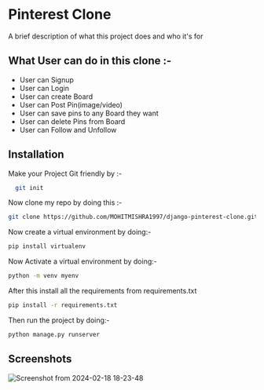 
# Pinterest Clone

A brief description of what this project does and who it's for




## What User can do in this clone :-

 - User can Signup
 - User can Login
 - User can create Board
 - User can Post Pin(image/video)
 - User can save pins to any Board they want
 - User can delete Pins from Board
 - User can Follow and Unfollow



## Installation

Make your Project Git friendly by :-

```bash
  git init
```

Now clone my repo by doing this :-

```bash
git clone https://github.com/MOHITMISHRA1997/django-pinterest-clone.git
```


Now create a virtual environment by doing:-

```bash
pip install virtualenv
```

Now Activate a virtual environment by doing:-

```bash
python -m venv myenv
```

After this install all the requirements from requirements.txt

```bash
pip install -r requirements.txt
```

Then run the project by doing:-

```bash
python manage.py runserver
```

## Screenshots 

![Screenshot from 2024-02-18 18-23-48](https://github.com/MOHITMISHRA1997/django-pinterest-clone/assets/125533299/62410b9f-f6fb-411e-a6f4-b8ea39a4c36e)

